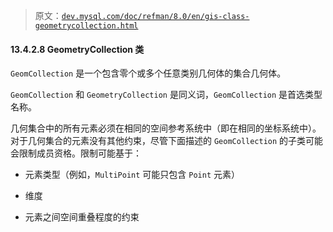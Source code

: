 > 原文：[`dev.mysql.com/doc/refman/8.0/en/gis-class-geometrycollection.html`](https://dev.mysql.com/doc/refman/8.0/en/gis-class-geometrycollection.html)

#### 13.4.2.8 GeometryCollection 类

`GeomCollection` 是一个包含零个或多个任意类别几何体的集合几何体。

`GeomCollection` 和 `GeometryCollection` 是同义词，`GeomCollection` 是首选类型名称。

几何集合中的所有元素必须在相同的空间参考系统中（即在相同的坐标系统中）。对于几何集合的元素没有其他约束，尽管下面描述的 `GeomCollection` 的子类可能会限制成员资格。限制可能基于：

+   元素类型（例如，`MultiPoint` 可能只包含 `Point` 元素）

+   维度

+   元素之间空间重叠程度的约束
